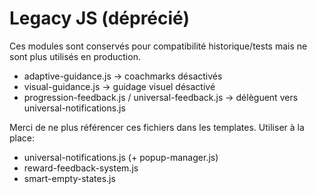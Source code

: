 # Legacy JS (déprécié)

Ces modules sont conservés pour compatibilité historique/tests mais ne sont plus utilisés en production.

- adaptive-guidance.js → coachmarks désactivés
- visual-guidance.js → guidage visuel désactivé
- progression-feedback.js / universal-feedback.js → délèguent vers universal-notifications.js

Merci de ne plus référencer ces fichiers dans les templates. Utiliser à la place:
- universal-notifications.js (+ popup-manager.js)
- reward-feedback-system.js
- smart-empty-states.js
